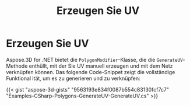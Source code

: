 ﻿---
title: Erzeugen Sie UV
type: docs
weight: 20
url: /de/net/generate-uv/
description: Aspose.3D for .NET bietet PolygonModifier-Klasse, die GenerateUV-Methode enthüllt, mit der Sie UV manuell erzeugen und mit dem Netz verknüpfen können. Das folgende Code-Snippet zeigt die vollständige Funktional ität zum Generieren und Verknüpfen.
---
# **Erzeugen Sie UV**
Aspose.3D for .NET bietet die `PolygonModifier`-Klasse, die die `GenerateUV`-Methode enthüllt, mit der Sie UV manuell erzeugen und mit dem Netz verknüpfen können. Das folgende Code-Snippet zeigt die vollständige Funktional ität, um es zu generieren und zu verknüpfen:



{{< gist "aspose-3d-gists" "9563193e834f0087b554c83130fcf7c7" "Examples-CSharp-Polygons-GenerateUV-GenerateUV.cs" >}}
